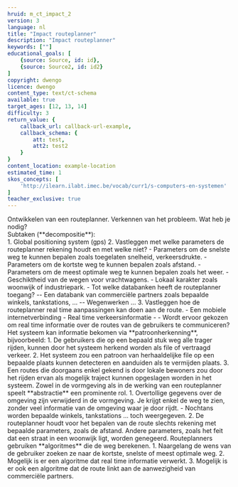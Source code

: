 ```yaml
---
hruid: m_ct_impact_2
version: 3
language: nl
title: "Impact routeplanner"
description: "Impact routeplanner"
keywords: [""]
educational_goals: [
    {source: Source, id: id}, 
    {source: Source2, id: id2}
]
copyright: dwengo
licence: dwengo
content_type: text/ct-schema
available: true
target_ages: [12, 13, 14]
difficulty: 3
return_value: {
    callback_url: callback-url-example,
    callback_schema: {
        att: test,
        att2: test2
    }
}
content_location: example-location
estimated_time: 1
skos_concepts: [
    'http://ilearn.ilabt.imec.be/vocab/curr1/s-computers-en-systemen'
]
teacher_exclusive: true
---
```


<context>
Ontwikkelen van een routeplanner.
</div>
</context>
<decomposition>
Verkennen van het probleem. Wat heb je nodig? <br> Subtaken (**decompositie**):<br>
1. Global positioning system (gps)
2. Vastleggen met welke parameters de routeplanner rekening houdt en met welke niet?
    - Parameters om de snelste weg te kunnen bepalen zoals toegelaten snelheid, verkeersdrukte.
    - Parameters om de kortste weg te kunnen bepalen zoals afstand.
    - Parameters om de meest optimale weg te kunnen bepalen zoals het weer.
    - Geschiktheid van de wegen voor vrachtwagens.
    - Lokaal karakter zoals woonwijk of industriepark. 
    - Tot welke databanken heeft de routeplanner toegang? 
       -- Een databank van commerciële partners zoals bepaalde winkels, tankstations, ...
       -- Wegenwerken
    ...
3. Vastleggen hoe de routeplanner real time aanpassingen kan doen aan de route.
    - Een mobiele internetverbinding
    - Real time verkeersinformatie
    - - Wordt ervoor gekozen om real time informatie over de routes van de gebruikers te communiceren?
</decomposition>
<patternRecognition>
Het systeem kan informatie bekomen via **patroonherkenning**, bijvoorbeeld:
1. De gebruikers die op een bepaald stuk weg alle trager rijden, kunnen door het systeem herkend worden als file of vertraagd verkeer.
2. Het systeem zou een patroon van herhaaldelijke file op een bepaalde plaats kunnen detecteren en aanduiden als te vermijden plaats.
3. Een routes die doorgaans enkel gekend is door lokale bewoners zou door het rijden ervan  als mogelijk traject kunnen opgeslagen worden in het systeem. 
</patternRecognition>
<abstraction>
Zowel in de vormgeving als in de werking van een routeplanner speelt **abstractie** een prominente rol. 
1. Overtollige gegevens over de omgeving zijn verwijderd in de vormgeving. Je krijgt enkel de weg te zien, zonder veel informatie van de omgeving waar je door rijdt.
    - Nochtans worden bepaalde winkels, tankstations ... toch weergegeven.  
2.  De routeplanner houdt voor het bepalen van de route slechts rekening met bepaalde parameters, zoals de afstand. Andere parameters, zoals het feit dat een straat in een woonwijk ligt, worden genegeerd.       
</abstraction>
<algorithms>
Routeplanners gebruiken **algoritmes** die de weg berekenen. 
1. Naargelang de wens van de gebruiker zoeken ze naar de kortste, snelste of meest optimale weg.
2. Mogelijk is er een algoritme dat real time informatie verwerkt.
3. Mogelijk is er ook een algoritme dat de route linkt aan de aanwezigheid van commerciële partners. 
</algorithms>


